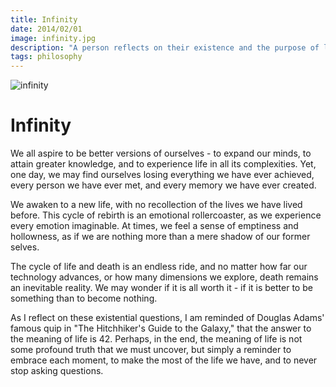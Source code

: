 ```yaml
---
title: Infinity
date: 2014/02/01
image: infinity.jpg
description: "A person reflects on their existence and the purpose of life. They question the worth of their experiences and achievements, as they believe they will ultimately be forgotten in the end. The protagonist grapples with the idea of never existing and wonders if it would be better to not have started existing at all. The search for meaning in life is a common theme throughout the story."
tags: philosophy
---
```


![infinity](/posts/infinity.jpg)

# Infinity

We all aspire to be better versions of ourselves - to expand our minds, to attain greater knowledge, and to experience life in all its complexities. Yet, one day, we may find ourselves losing everything we have ever achieved, every person we have ever met, and every memory we have ever created.

We awaken to a new life, with no recollection of the lives we have lived before. This cycle of rebirth is an emotional rollercoaster, as we experience every emotion imaginable. At times, we feel a sense of emptiness and hollowness, as if we are nothing more than a mere shadow of our former selves.

The cycle of life and death is an endless ride, and no matter how far our technology advances, or how many dimensions we explore, death remains an inevitable reality. We may wonder if it is all worth it - if it is better to be something than to become nothing.

As I reflect on these existential questions, I am reminded of Douglas Adams' famous quip in "The Hitchhiker's Guide to the Galaxy," that the answer to the meaning of life is 42. Perhaps, in the end, the meaning of life is not some profound truth that we must uncover, but simply a reminder to embrace each moment, to make the most of the life we have, and to never stop asking questions.
